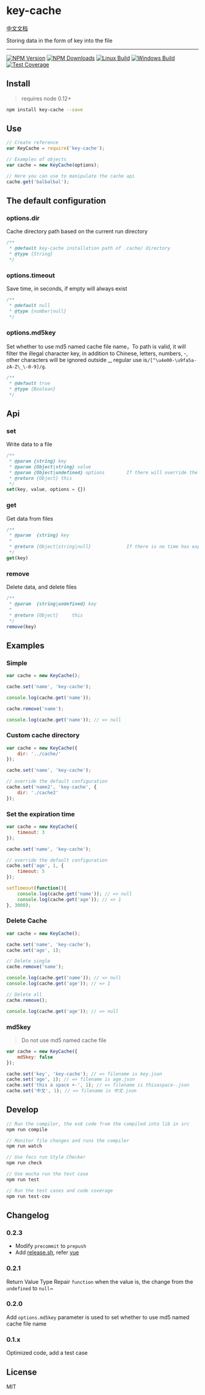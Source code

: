 # key-cache

[中文文档](./README-CN.md)

Storing data in the form of key into the file

---

[![NPM Version](https://img.shields.io/npm/v/key-cache.svg)](https://npmjs.org/package/key-cache)
[![NPM Downloads](https://img.shields.io/npm/dm/key-cache.svg)](https://npmjs.org/package/key-cache)
[![Linux Build](https://img.shields.io/travis/xuexb/key-cache/master.svg?label=linux)](https://travis-ci.org/xuexb/key-cache)
[![Windows Build](https://img.shields.io/appveyor/ci/xuexb/key-cache/master.svg?label=windows)](https://ci.appveyor.com/project/xuexb/key-cache)
[![Test Coverage](https://img.shields.io/coveralls/xuexb/key-cache/master.svg)](https://coveralls.io/r/xuexb/key-cache?branch=master)

## Install

> requires node 0.12+

```bash
npm install key-cache --save
```

## Use

```js
// Create reference
var KeyCache = require('key-cache');

// Examples of objects
var cache = new KeyCache(options);

// Here you can use to manipulate the cache api
cache.get('balbalbal');
```

## The default configuration

### options.dir

Cache directory path based on the current run directory

```js
/**
 * @default key-cache installation path of .cache/ directory
 * @type {String}
 */
```

### options.timeout

Save time, in seconds, if empty will always exist

```js
/**
 * @default null
 * @type {number|null}
 */
```

### options.md5key

Set whether to use md5 named cache file name，To path is valid, it will filter the illegal character key, in addition to Chinese, letters, numbers, -, other characters will be ignored outside _, regular use is`/[^\u4e00-\u9fa5a-zA-Z\_\-0-9]/g`.

```js
/**
 * @default true
 * @type {Boolean}
 */
```

## Api

### set

Write data to a file

```js
/**
 * @param {string} key
 * @param {Object|string} value
 * @param {Object|undefined} options        If there will override the default configuration
 * @return {Object} this
 */
set(key, value, options = {})
```

### get

Get data from files

```js
/**
 * @param  {string} key
 *
 * @return {Object|string|null}             If there is no time has expired or will return null
 */
get(key)
```

### remove

Delete data, and delete files

```js
/**
 * @param  {string|undefined} key
 *
 * @return {Object}     this
 */
remove(key)
```

## Examples

### Simple

```js
var cache = new KeyCache();

cache.set('name', 'key-cache');

console.log(cache.get('name'));

cache.remove('name');

console.log(cache.get('name')); // => null
```

### Custom cache directory

```js
var cache = new KeyCache({
    dir: '../cache/'
});

cache.set('name', 'key-cache');

// override the default configuration
cache.set('name2', 'key-cache', {
    dir: './cache2'
});
```

### Set the expiration time

```js
var cache = new KeyCache({
    timeout: 3
});

cache.set('name', 'key-cache');

// override the default configuration
cache.set('age', 1, {
    timeout: 5
});

setTimeout(function(){
    console.log(cache.get('name')); // => null
    console.log(cache.get('age')); // => 1
}, 3000);
```

### Delete Cache

```js
var cache = new KeyCache();

cache.set('name', 'key-cache');
cache.set('age', 1);

// Delete single
cache.remove('name');

console.log(cache.get('name')); // => null
console.log(cache.get('age')); // => 1

// Delete all
cache.remove();

console.log(cache.get('age')); // => null
```

### md5key

> Do not use md5 named cache file

```js
var cache = new KeyCache({
    md5key: false
});

cache.set('key', 'key-cache'); // => filename is key.json
cache.set('age', 1); // => filename is age.json
cache.set('this a space +-', 1); // => filename is thisaspace-.json
cache.set('中文', 1); // => filename is 中文.json
```

## Develop

```js
// Run the compiler, the es6 code from the compiled into lib in src
npm run compile

// Monitor file changes and runs the compiler
npm run watch

// Use fecs run Style Checker
npm run check

// Use mocha run the test case
npm run test

// Run the test cases and code coverage
npm run test-cov
```

## Changelog

### 0.2.3

* Modify `precommit` to `prepush`
* Add [release.sh](release.sh), refer [vue](https://github.com/vuejs/vue/blob/dev/build/release.sh)

### 0.2.1

Return Value Type Repair `function` when the value is, the change from the `undefined` to `null`~

### 0.2.0

Add `options.md5key` parameter is used to set whether to use md5 named cache file name

### 0.1.x

Optimized code, add a test case

## License

MIT